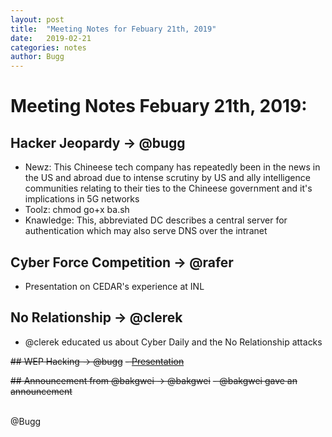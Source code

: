```yaml
---
layout: post
title:  "Meeting Notes for Febuary 21th, 2019"
date:   2019-02-21
categories: notes
author: Bugg
---
```

# Meeting Notes Febuary 21th, 2019:

## Hacker Jeopardy -> @bugg 
- Newz: This Chineese tech company has repeatedly been in the news in the US and abroad due to intense scrutiny by US and ally intelligence communities relating to their ties to the Chineese government and it's implications in 5G networks
- Toolz: chmod go+x ba.sh
- Knawledge: This, abbreviated DC describes a central server for authentication which may also serve DNS over the intranet

## Cyber Force Competition -> @rafer
- Presentation on CEDAR's experience at INL

## No Relationship -> @clerek
- @clerek educated us about Cyber Daily and the No Relationship attacks

~~## WEP Hacking -> @bugg~~
~~- [Presentation](https://github.com/DATDA/main/blob/master/presentations/wep.pdf)~~

~~## Announcement from @bakgwei -> @bakgwei~~
~~- @bakgwei gave an announcement~~

<br>
@Bugg
